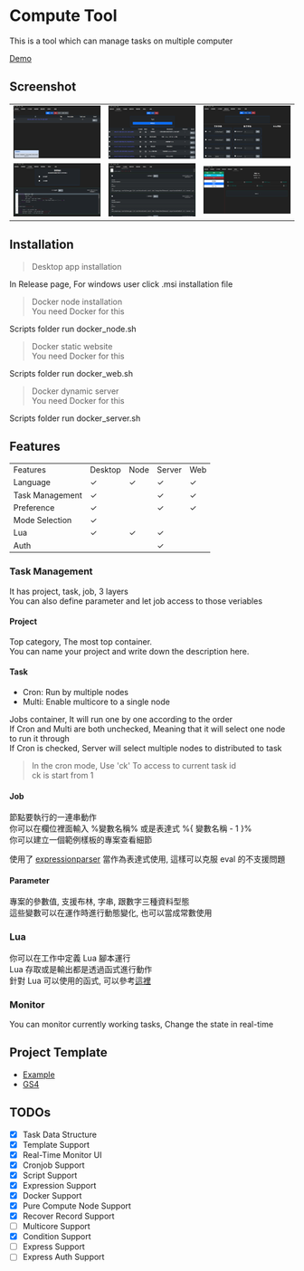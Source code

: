 # Compute Tool

This is a tool which can manage tasks on multiple computer

[Demo](https://elly2018.github.io/Compute-Tool/)

## Screenshot

||||
|-|-|-|
|![P](./docs/server.png)|![Flow](./docs/flow.png)|![Para](./docs/parameter.png)|
|![Lua](./docs/luaJob.png)|![commandJob](./docs/commanJob.png)|![pipeline](./docs/execution.png)|

## Installation

> Desktop app installation

In Release page, For windows user click .msi installation file

> Docker node installation\
> You need Docker for this

Scripts folder run docker_node.sh

> Docker static website\
> You need Docker for this

Scripts folder run docker_web.sh

> Docker dynamic server\
> You need Docker for this

Scripts folder run docker_server.sh

## Features

||||||
|-|-|-|-|-|
|Features|Desktop|Node|Server|Web|
|Language|✓|✓|✓|✓|
|Task Management|✓||✓|✓|
|Preference|✓||✓|✓|
|Mode Selection|✓||||
|Lua|✓|✓|✓||
|Auth|||✓||


### Task Management

It has project, task, job, 3 layers\
You can also define parameter and let job access to those veriables

#### Project

Top category, The most top container.\
You can name your project and write down the description here.

#### Task

- Cron: Run by multiple nodes
- Multi: Enable multicore to a single node

Jobs container, It will run one by one according to the order\
If Cron and Multi are both unchecked, Meaning that it will select one node to run it through\
If Cron is checked, Server will select multiple nodes to distributed to task

> In the cron mode, Use 'ck' To access to current task id\
> ck is start from 1 

#### Job

節點要執行的一連串動作\
你可以在欄位裡面輸入 %變數名稱% 或是表達式 %{ 變數名稱 - 1 }% \
你可以建立一個範例樣板的專案查看細節

使用了 [expressionparser](https://www.npmjs.com/package/expressionparser) 當作為表達式使用, 這樣可以克服 eval 的不支援問題

#### Parameter

專案的參數值, 支援布林, 字串, 跟數字三種資料型態\
這些變數可以在運作時進行動態變化, 也可以當成常數使用

### Lua

你可以在工作中定義 Lua 腳本運行\
Lua 存取或是輸出都是透過函式進行動作\
針對 Lua 可以使用的函式, 可以參考[這裡](./docs/Lua.md)

### Monitor

You can monitor currently working tasks, Change the state in real-time

## Project Template

- [Example](./docs/Example.md)
- [GS4](./docs/GS4.md)

## TODOs

- [x] Task Data Structure
- [x] Template Support
- [x] Real-Time Monitor UI
- [x] Cronjob Support
- [x] Script Support
- [x] Expression Support
- [x] Docker Support
- [x] Pure Compute Node Support
- [x] Recover Record Support
- [ ] Multicore Support
- [x] Condition Support
- [ ] Express Support
- [ ] Express Auth Support
